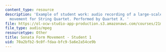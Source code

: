 ```yaml
---
content_type: resource
description: 'Example of student work: audio recording of a large-scale Sonata form
  movement for String Quartet. Performed by Quartet X. '
file: https://ol-ocw-studio-app-production.s3.amazonaws.com/courses/21m-304-writing-in-tonal-forms-ii-spring-2009/70a2bfb29c0ffdaabfc95a6e2a54ce9b_quartet1.mp3
file_type: audio/mpeg
resourcetype: Other
title: Sonata Form Movement - Student 1
uid: 70a2bfb2-9c0f-fdaa-bfc9-5a6e2a54ce9b
---
```

